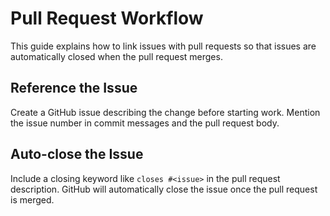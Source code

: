 # Pull Request Workflow

This guide explains how to link issues with pull requests so that issues are automatically closed when the pull request merges.

## Reference the Issue

Create a GitHub issue describing the change before starting work. Mention the issue number in commit messages and the pull request body.

## Auto-close the Issue

Include a closing keyword like `closes #<issue>` in the pull request description. GitHub will automatically close the issue once the pull request is merged.
